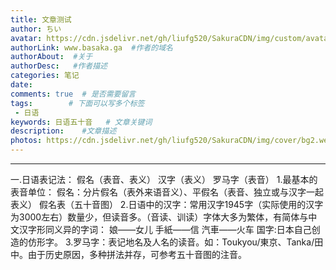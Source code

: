 ```yaml
---
title: 文章测试
author: ちい
avatar: https://cdn.jsdelivr.net/gh/liufg520/SakuraCDN/img/custom/avatar.jpg
authorLink: www.basaka.ga  #作者的域名
authorAbout:  #关于
authorDesc:   #作者描述
categories: 笔记
date: 
comments: true  # 是否需要留言
tags:        # 下面可以写多个标签
 - 日语
keywords: 日语五十音   # 文章关键词
description:    #文章描述
photos: https://cdn.jsdelivr.net/gh/liufg520/SakuraCDN/img/cover/bg2.webp
---
```

---

一.日语表记法：
假名（表音、表义）
汉字（表义）
罗马字（表音）
1.最基本的表音单位：
假名：分片假名（表外来语音义）、平假名（表音、独立或与汉字一起表义）
假名表（五十音图）
2.日语中的汉字：常用汉字1945字（实际使用的汉字为3000左右）数量少，但读音多。（音读、训读）字体大多为繁体，有简体与中文汉字形同义异的字词：
娘——女儿          手紙——信         汽車——火车
国字:日本自己创造的仿形字。
3.罗马字：表记地名及人名的读音。如：Toukyou/東京、Tanka/田中。由于历史原因，多种拼法并存，可参考五十音图的注音。

